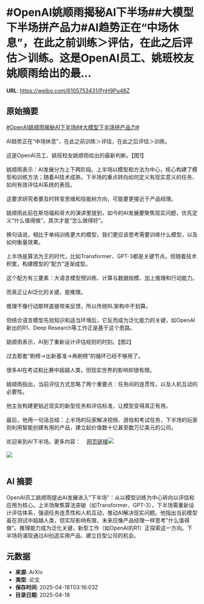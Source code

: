 # #OpenAI姚顺雨揭秘AI下半场##大模型下半场拼产品力#AI趋势正在“中场休息”，在此之前训练＞评估，在此之后评估＞训练。这是OpenAI员工、姚班校友姚顺雨给出的最...

**URL**: https://weibo.com/6105753431/PnH9Pu48Z

## 原始摘要

<a href="https://m.weibo.cn/search?containerid=231522type%3D1%26t%3D10%26q%3D%23OpenAI%E5%A7%9A%E9%A1%BA%E9%9B%A8%E6%8F%AD%E7%A7%98AI%E4%B8%8B%E5%8D%8A%E5%9C%BA%23&amp;extparam=%23OpenAI%E5%A7%9A%E9%A1%BA%E9%9B%A8%E6%8F%AD%E7%A7%98AI%E4%B8%8B%E5%8D%8A%E5%9C%BA%23" data-hide=""><span class="surl-text">#OpenAI姚顺雨揭秘AI下半场#</span></a><a href="https://m.weibo.cn/search?containerid=231522type%3D1%26t%3D10%26q%3D%23%E5%A4%A7%E6%A8%A1%E5%9E%8B%E4%B8%8B%E5%8D%8A%E5%9C%BA%E6%8B%BC%E4%BA%A7%E5%93%81%E5%8A%9B%23&amp;extparam=%23%E5%A4%A7%E6%A8%A1%E5%9E%8B%E4%B8%8B%E5%8D%8A%E5%9C%BA%E6%8B%BC%E4%BA%A7%E5%93%81%E5%8A%9B%23" data-hide=""><span class="surl-text">#大模型下半场拼产品力#</span></a><br><br>AI趋势正在“中场休息”，在此之前训练＞评估，在此之后评估＞训练。<br><br>这是OpenAI员工、姚班校友姚顺雨给出的最新判断。【图1】<br><br>姚顺雨表示：AI发展分为上下两阶段。上半场以模型和方法为中心，核心构建了模型和训练方法；随着AI技术成熟，下半场的重点转向如何定义有现实意义的任务、如何有效评估AI系统的表现。<br><br>这要求研究者要及时转变思维和技能树方向，可能要更接近于产品经理。<br><br>姚顺雨此前在斯坦福和哥大的演讲里提到，如今的AI发展要聚焦现实问题，优先定义“什么值得做”，其次才是“怎么做得好”。<br><br>换句话说，相比于单纯训练更大的模型，我们更应该思考需要训练什么模型，以及如何衡量效果。<br><br>上半场是算法为王的时代，比如Transformer、GPT-3都是关键节点。但随着技术积累，构建模型的“配方”逐渐成型。<br><br>这个配方有三要素：大语言模型预训练、计算与数据规模、加上推理和行动能力。<br><br>而真正让AI泛化的关键，是推理。<br><br>推理不像行动那样直接带来反馈，所以传统RL架构中不划算。<br><br>但结合语言模型先验知识和适当环境后，它反而成为泛化能力的关键，如OpenAI新出的R1、Deep Research等工作正是基于这个思路。<br><br>姚顺雨表示，AI到了重新设计评估规则的时刻。【图2】<br><br>过去那套“刷榜→出新基准→再刷榜”的循环已经不够用了。<br><br>很多AI在考试和比赛中超越人类，但现实世界的影响却很有限。<br><br>姚顺雨指出，当前评估方式忽略了两个重要点：任务间的连贯性，以及人机互动的必要性。<br><br>他主张构建更贴近现实的新型任务和评估标准，让模型变得真正有用。<br><br>最后，他用一句话总结：上半场的玩家解决视频、游戏和考试任务，下半场的玩家则利用智能创建有用的产品，建立起价值数十亿甚至数万亿美元的公司。<br><br>欢迎来到AI下半场。更多内容：<a href="https://weibo.cn/sinaurl?u=https%3A%2F%2Fmp.weixin.qq.com%2Fs%2FEMlXFIN259f3umhPnFFRrg" data-hide=""><span class="url-icon"><img style="width: 1rem;height: 1rem" src="https://h5.sinaimg.cn/upload/2015/09/25/3/timeline_card_small_web_default.png" referrerpolicy="no-referrer"></span><span class="surl-text">网页链接</span></a><img style="" src="https://tvax4.sinaimg.cn/large/006Fd7o3gy1i0jy0t7eg7j30zk0f4dlh.jpg" referrerpolicy="no-referrer"><br><br><img style="" src="https://tvax3.sinaimg.cn/large/006Fd7o3gy1i0jy0uw7ndj30zk0g4n4o.jpg" referrerpolicy="no-referrer"><br><br>

## AI 摘要

OpenAI员工姚顺雨提出AI发展进入"下半场"：从以模型训练为中心转向以评估和应用为核心。上半场聚焦算法突破（如Transformer、GPT-3），下半场需重新设计评估体系，强调任务连贯性和人机互动，推动AI解决现实问题。他指出当前模型虽在测试中超越人类，但实际影响有限，未来应像产品经理一样思考"什么值得做"。推理能力成为泛化关键，新型工作（如OpenAI的R1）正探索这一方向。下半场将涌现通过AI创造实用产品、建立巨型公司的机会。

## 元数据

- **来源**: ArXiv
- **类型**: 论文
- **保存时间**: 2025-04-18T03:16:03Z
- **目录日期**: 2025-04-18
